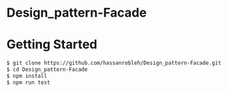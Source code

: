 # Design_pattern-Facade


# Getting Started
```bash
$ git clone https://github.com/hassanrobleh/Design_pattern-Facade.git
$ cd Design_pattern-Facade
$ npm install
$ npm run test



